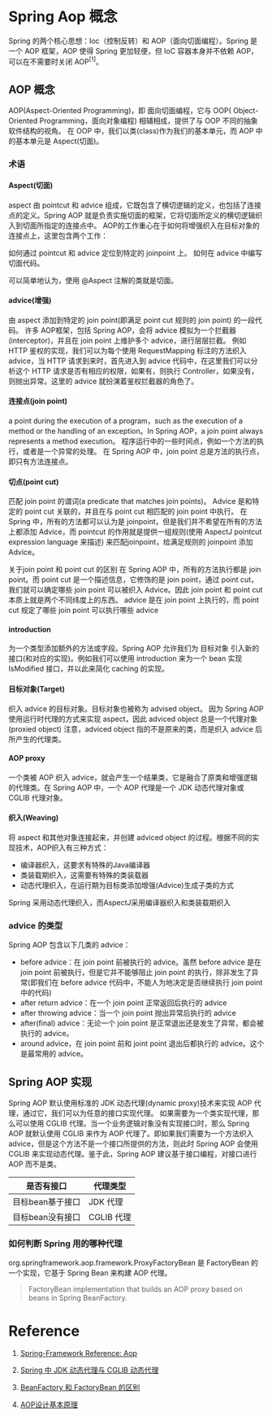 # Spring Aop 概念

Spring 的两个核心思想：Ioc（控制反转）和 AOP（面向切面编程）。Spring 是一个 AOP 框架，AOP 使得 Spring 更加轻便，但 IoC 容器本身并不依赖 AOP，可以在不需要时关闭 AOP<sup>[1]</sup>。

## AOP 概念

AOP(Aspect-Oriented Programming)，即 面向切面编程，它与 OOP( Object-Oriented Programming，面向对象编程) 相辅相成，提供了与 OOP 不同的抽象软件结构的视角。
在 OOP 中，我们以类(class)作为我们的基本单元，而 AOP 中的基本单元是 Aspect(切面)。

### 术语

#### Aspect(切面)
aspect 由 pointcut 和 advice 组成，它既包含了横切逻辑的定义，也包括了连接点的定义。Spring AOP 就是负责实施切面的框架，它将切面所定义的横切逻辑织入到切面所指定的连接点中。
AOP的工作重心在于如何将增强织入在目标对象的连接点上，这里包含两个工作：

如何通过 pointcut 和 advice 定位到特定的 joinpoint 上。
如何在 advice 中编写切面代码。

可以简单地认为，使用 @Aspect 注解的类就是切面。

#### advice(增强)
由 aspect 添加到特定的 join point(即满足 point cut 规则的 join point) 的一段代码。
许多 AOP框架，包括 Spring AOP，会将 advice 模拟为一个拦截器(interceptor)，并且在 join point 上维护多个 advice，进行层层拦截。
例如 HTTP 鉴权的实现，我们可以为每个使用 RequestMapping 标注的方法织入 advice，当 HTTP 请求到来时，首先进入到 advice 代码中，在这里我们可以分析这个 HTTP 请求是否有相应的权限，如果有，则执行 Controller，如果没有，则抛出异常。这里的 advice 就扮演着鉴权拦截器的角色了。

#### 连接点(join point)
a point during the execution of a program，such as the execution of a method or the handling of an exception。In Spring AOP，a join point always represents a method execution。
程序运行中的一些时间点，例如一个方法的执行，或者是一个异常的处理。
在 Spring AOP 中，join point 总是方法的执行点，即只有方法连接点。

#### 切点(point cut)
匹配 join point 的谓词(a predicate that matches join points)。
Advice 是和特定的 point cut 关联的，并且在与 point cut 相匹配的 join point 中执行。
在 Spring 中，所有的方法都可以认为是 joinpoint，但是我们并不希望在所有的方法上都添加 Advice，而 pointcut 的作用就是提供一组规则(使用 AspectJ pointcut expression language 来描述) 来匹配joinpoint，给满足规则的 joinpoint 添加 Advice。

关于join point 和 point cut 的区别
在 Spring AOP 中，所有的方法执行都是 join point。而 point cut 是一个描述信息，它修饰的是 join point，通过 point cut，我们就可以确定哪些 join point 可以被织入 Advice。因此 join point 和 point cut 本质上就是两个不同纬度上的东西。
advice 是在 join point 上执行的，而 point cut 规定了哪些 join point 可以执行哪些 advice

#### introduction
为一个类型添加额外的方法或字段。Spring AOP 允许我们为 目标对象 引入新的接口(和对应的实现)。例如我们可以使用 introduction 来为一个 bean 实现 IsModified 接口，并以此来简化 caching 的实现。

#### 目标对象(Target)
织入 advice 的目标对象。目标对象也被称为 advised object。
因为 Spring AOP 使用运行时代理的方式来实现 aspect，因此 adviced object 总是一个代理对象(proxied object)
注意，adviced object 指的不是原来的类，而是织入 advice 后所产生的代理类。

#### AOP proxy
一个类被 AOP 织入 advice，就会产生一个结果类，它是融合了原类和增强逻辑的代理类。在 Spring AOP 中，一个 AOP 代理是一个 JDK 动态代理对象或 CGLIB 代理对象。

#### 织入(Weaving)
将 aspect 和其他对象连接起来，并创建 adviced object 的过程。根据不同的实现技术，AOP织入有三种方式：

- 编译器织入，这要求有特殊的Java编译器
- 类装载期织入，这需要有特殊的类装载器
- 动态代理织入，在运行期为目标类添加增强(Advice)生成子类的方式

Spring 采用动态代理织入，而AspectJ采用编译器织入和类装载期织入

### advice 的类型
Spring AOP 包含以下几类的 advice：
- before advice：在 join point 前被执行的 advice。虽然 before advice 是在 join point 前被执行，但是它并不能够阻止 join point 的执行，除非发生了异常(即我们在 before advice 代码中，不能人为地决定是否继续执行 join point 中的代码)
- after return advice：在一个 join point 正常返回后执行的 advice
- after throwing advice：当一个 join point 抛出异常后执行的 advice
- after(final) advice：无论一个 join point 是正常退出还是发生了异常，都会被执行的 advice。
- around advice，在 join point 前和 joint point 退出后都执行的 advice。这个是最常用的 advice。

## Spring AOP 实现
Spring AOP 默认使用标准的 JDK 动态代理(dynamic proxy)技术来实现 AOP 代理，通过它，我们可以为任意的接口实现代理。
如果需要为一个类实现代理，那么可以使用 CGLIB 代理。当一个业务逻辑对象没有实现接口时，那么 Spring AOP 就默认使用 CGLIB 来作为 AOP 代理了。即如果我们需要为一个方法织入 advice，但是这个方法不是一个接口所提供的方法，则此时 Spring AOP 会使用 CGLIB 来实现动态代理。鉴于此，Spring AOP 建议基于接口编程，对接口进行 AOP 而不是类。

| 是否有接口 |  代理类型 |   
| ----| ----|  
| 目标bean基于接口 | JDK 代理 |  
| 目标bean没有接口 | CGLIB 代理 | 

### 如何判断 Spring 用的哪种代理

org.springframework.aop.framework.ProxyFactoryBean 是 FactoryBean 的一个实现，它基于 Spring Bean 来构建 AOP 代理。

>FactoryBean implementation that builds an AOP proxy based on beans in Spring BeanFactory.



# Reference

1. [Spring-Framework Reference: Aop](https://docs.spring.io/spring-framework/docs/current/reference/html/core.html#aop)

2. [Spring 中 JDK 动态代理与 CGLIB 动态代理](https://blog.csdn.net/wangzhihao1994/article/details/80913210)

3. [BeanFactory 和 FactoryBean 的区别](https://www.cnblogs.com/aspirant/p/9082858.html)

4. [AOP设计基本原理](https://blog.csdn.net/luanlouis/article/details/51095702)